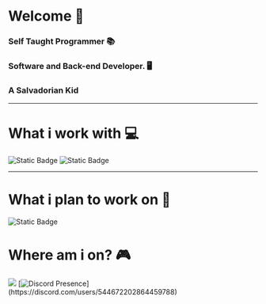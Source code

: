 # Welcome 🦝
### Self Taught Programmer 📚   
### Software and Back-end Developer. 🖥️  
### A Salvadorian Kid

-----
# What i work with 💻
![Static Badge](https://img.shields.io/badge/Node.js-green?style=flat-square&logo=Node.js&logoColor=white&labelColor=%235FA04E&color=black)
![Static Badge](https://img.shields.io/badge/Python-blue?style=flat-square&logo=Python&logoColor=white&labelColor=%233776AB&color=black)

-----
# What i plan to work on 📖
![Static Badge](https://img.shields.io/badge/C%2B%2B-blue?style=flat-square&logo=C%2B%2B&logoColor=white&labelColor=%2300599C&color=black)

# Where am i on? 🎮
<a href="https://www.torn.com/3203284" ><img src="https://www.torn.com/sigs/3_3203284.png" /></a>
[![Discord Presence](https://lanyard.cnrad.dev/api/544672202864459788?showDisplayName=true&theme=light&idleMessage=I'm%20A%20light%20mode%20user!)](https://discord.com/users/544672202864459788)

